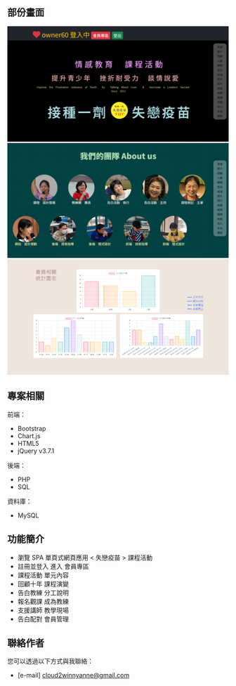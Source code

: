 ## 部份畫面

![範例圖片 1](/project-VLLV/ReadMe-imgs/ReadMe-1.png)
![範例圖片 2](/project-VLLV/ReadMe-imgs/ReadMe-2.png)
![範例圖片 3](/project-VLLV/ReadMe-imgs/ReadMe-3.png)

## 專案相關

前端：
- Bootstrap
- Chart.js
- HTML5
- jQuery v3.7.1
  
後端：
- PHP
- SQL
  
資料庫：
- MySQL

## 功能簡介
- 瀏覽 SPA 單頁式網頁應用 < 失戀疫苗 > 課程活動
- 註冊並登入 進入 會員專區
- 課程活動 單元內容
- 回顧十年 課程演變
- 告白教練 分工說明
- 報名觀課 成為教練
- 支援講師 教學現場
- 告白配對 會員管理

## 聯絡作者

您可以透過以下方式與我聯絡：
- [e-mail] cloud2winnyanne@gmail.com

